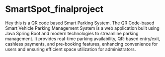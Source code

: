 # SmartSpot_finalproject
Hey this is a QR code based Smart Parking System.
The QR Code-based Smart Vehicle Parking Management System is a web application built using Java Spring Boot and modern technologies to streamline parking management.
It provides real-time parking availability, QR-based entry/exit, cashless payments, and pre-booking features, enhancing convenience for users and ensuring efficient space utilization for administrators.

